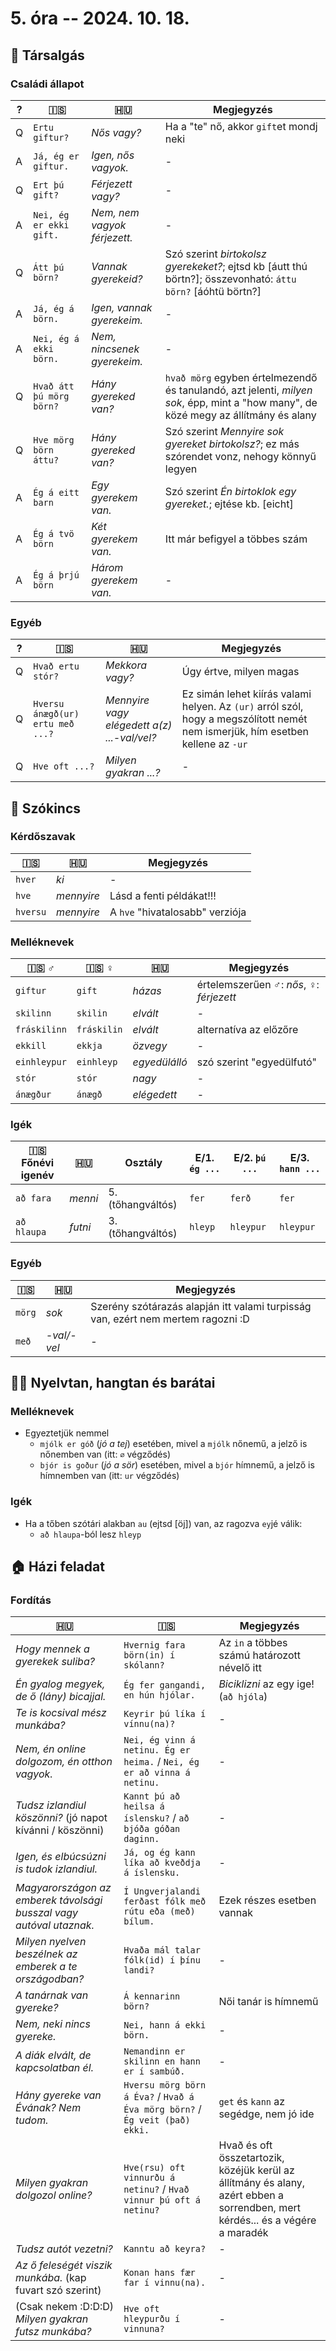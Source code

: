 # 5. óra -- 2024. 10. 18.

## 💬 Társalgás

### Családi állapot

| ? | 🇮🇸                       | 🇭🇺                           | Megjegyzés                                                                                                                          |
| - | ------------------------ | ---------------------------- | ----------------------------------------------------------------------------------------------------------------------------------- |
| Q | `Ertu giftur?`           | _Nős vagy?_                  | Ha a "te" nő, akkor `gift`et mondj neki                                                                                             |
| A | `Já, ég er giftur.`      | _Igen, nős vagyok._          | -                                                                                                                                   |
| Q | `Ert þú gift?`           | _Férjezett vagy?_            | -                                                                                                                                   |
| A | `Nei, ég er ekki gift.`  | _Nem, nem vagyok férjezett._ | -                                                                                                                                   |
| Q | `Átt þú börn?`           | _Vannak gyerekeid?_          | Szó szerint _birtokolsz gyerekeket?_; ejtsd kb [áutt thú börtn?]; összevonható: `áttu börn?` [áóhtü börtn?]                         |
| A | `Já, ég á börn.`         | _Igen, vannak gyerekeim._    | -                                                                                                                                   |
| A | `Nei, ég á ekki börn.`   | _Nem, nincsenek gyerekeim._  | -                                                                                                                                   |
| Q | `Hvað átt þú mörg börn?` | _Hány gyereked van?_         | `hvað mörg` egyben értelmezendő és tanulandó, azt jelenti, _milyen sok_, épp, mint a "how many", de közé megy az állítmány és alany |
| Q | `Hve mörg börn áttu?`    | _Hány gyereked van?_         | Szó szerint _Mennyire sok gyereket birtokolsz?_; ez más szórendet vonz, nehogy könnyű legyen                                        |
| A | `Ég á eitt barn`         | _Egy gyerekem van._          | Szó szerint _Én birtoklok egy gyereket._; ejtése kb. [eicht]                                                                        |
| A | `Ég á tvö börn`          | _Két gyerekem van._          | Itt már befigyel a többes szám                                                                                                      |
| A | `Ég á þrjú börn`         | _Három gyerekem van._        | -                                                                                                                                   |

### Egyéb

| ? | 🇮🇸                               | 🇭🇺                                          | Megjegyzés                                                                                                                      |
| - | -------------------------------- | ------------------------------------------- | ------------------------------------------------------------------------------------------------------------------------------- |
| Q | `Hvað ertu stór?`                | _Mekkora vagy?_                             | Úgy értve, milyen magas                                                                                                         |
| Q | `Hversu ánægð(ur) ertu með ...?` | _Mennyire vagy elégedett a(z) ...-val/vel?_ | Ez simán lehet kiírás valami helyen. Az `(ur)` arról szól, hogy a megszólított nemét nem ismerjük, hím esetben kellene az `-ur` |
| Q | `Hve oft ...?`                   | _Milyen gyakran ...?_                       | -                                                                                                                               |

## 📖 Szókincs

### Kérdőszavak

| 🇮🇸       | 🇭🇺          | Megjegyzés                      |
| -------- | ----------- | ------------------------------- |
| `hver`   | _ki_        | -                               |
| `hve`    | _mennyire_  | Lásd a fenti példákat!!!        |
| `hversu` | _mennyire_  | A `hve` "hivatalosabb" verziója |

### Melléknevek

| 🇮🇸 ♂         | 🇮🇸 ♀        | 🇭🇺            | Megjegyzés                              |
| ------------ | ----------- | ------------- | --------------------------------------- |
| `giftur`     | `gift`      | _házas_       | értelemszerűen ♂: _nős_, ♀: _férjezett_ |
| `skilinn`    | `skilin`    | _elvált_      | -                                       |
| `fráskilinn` | `fráskilin` | _elvált_      | alternatíva az előzőre                  |
| `ekkill`     | `ekkja`     | _özvegy_      | -                                       |
| `einhleypur` | `einhleyp`  | _egyedülálló_ | szó szerint "egyedülfutó"               |
| `stór`       | `stór`      | _nagy_        | -                                       |
| `ánægður`    | `ánægð`     | _elégedett_   | -                                       |

### Igék

| 🇮🇸 Főnévi igenév | 🇭🇺            | Osztály           | E/1. `ég ...` | E/2. `þú ...` | E/3. `hann ...` |
| ---------------- | ------------- | ----------------- | ------------- | ------------- | --------------- |
| `að fara`        | _menni_       | 5. (tőhangváltós) | `fer`         | `ferð   `     | `fer`           |
| `að hlaupa`      | _futni_       | 3. (tőhangváltós) | `hleyp`       | `hleypur`     | `hleypur`       |

### Egyéb

| 🇮🇸     | 🇭🇺          | Megjegyzés                                                                       |
| ------ | ----------- | -------------------------------------------------------------------------------- |
| `mörg` | _sok_       | Szerény szótárazás alapján itt valami turpisság van, ezért nem mertem ragozni :D |
| `með`  | _-val/-vel_ | -                                                                                |

## 👨‍🏫 Nyelvtan, hangtan és barátai

### Melléknevek

* Egyeztetjük nemmel
  * `mjólk er góð` (_jó a tej_) esetében, mivel a `mjólk` nőnemű, a jelző is nőnemben van (itt: `∅` végződés)
  * `bjór is goður` (_jó a sör_) esetében, mivel a `bjór` hímnemű, a jelző is hímnemben van (itt: `ur` végződés)

### Igék

* Ha a tőben szótári alakban `au` (ejtsd [öj]) van, az ragozva `ey`jé válik:
  * `að hlaupa`-ból lesz `hleyp`

## 🏠 Házi feladat

### Fordítás

| 🇭🇺                                                                  | 🇮🇸                                                                      | Megjegyzés                                   |
|---------------------------------------------------------------------|-------------------------------------------------------------------------|----------------------------------------------|
| _Hogy mennek a gyerekek suliba?_                                    | `Hvernig fara börn(in) í skólann?`                                      | Az `in` a többes számú határozott névelő itt |
| _Én gyalog megyek, de ő (lány) bicajjal._                           | `Ég fer gangandi, en hún hjólar.`                                       | _Biciklizni_ az egy ige! (`að hjóla`)        |
| _Te is kocsival mész munkába?_                                      | `Keyrir þú líka í vínnu(na)?`                                           | -                                            |
| _Nem, én online dolgozom, én otthon vagyok._                        | `Nei, ég vinn á netinu. Ég er heima.` / `Nei, ég er að vinna á netinu.` | -                                            |
| _Tudsz izlandiul köszönni?_ (jó napot kívánni / köszönni)           | `Kannt þú að heilsa á íslensku?` / `að bjóða góðan daginn.`             | -                                            |
| _Igen, és elbúcsúzni is tudok izlandiul._                           | `Já, og ég kann líka að kveðdja á íslensku.`                            | -                                            |
| _Magyarországon az emberek távolsági busszal vagy autóval utaznak._ | `Í Ungverjalandi ferðast fólk með rútu eða (með) bílum.`                | Ezek részes esetben vannak                   |
| _Milyen nyelven beszélnek az emberek a te országodban?_             | `Hvaða mál talar fólk(id) í þínu landi?`                                    | -                                            |
| _A tanárnak van gyereke?_                                           | `Á kennarinn börn?`                                                         | Női tanár is hímnemű                         |
| _Nem, neki nincs gyereke._                                          | `Nei, hann á ekki börn.`                                                    | -                                            |
| _A diák elvált, de kapcsolatban él._                                | `Nemandinn er skilinn en hann er í sambúð.`                                 | -                                            |
| _Hány gyereke van Évának? Nem tudom._                               | `Hversu mörg börn á Éva?` / `Hvað á Éva mörg börn?` / `Ég veit (það) ekki.` | `get` és `kann` az segédge, nem jó ide       |
| _Milyen gyakran dolgozol online?_                                   | `Hve(rsu) oft vinnurðu á netinu?` / `Hvað vinnur þú oft á netinu?`         | Hvað és oft összetartozik, közéjük kerül az állítmány és alany, azért ebben a sorrendben, mert kérdés... és a végére a maradék |
| _Tudsz autót vezetni?_                                              | `Kanntu að keyra?`                                                          | -          |
| _Az ő feleségét viszik munkába._ (kap fuvart szó szerint)           | `Konan hans fær far í vinnu(na).`                                               | -          |
| (Csak nekem :D:D:D) _Milyen gyakran futsz munkába?_                 | `Hve oft hleypurðu í vinnuna?`                                              | -          |

